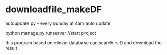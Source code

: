# downloadfile_makeDF


autoupdate.py - every sunday at 4am auto update

python manage.py runserver //start project

this program based on clinvar database
can search rsID and download the result


